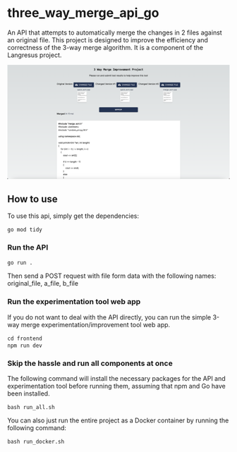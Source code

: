 # three_way_merge_api_go
 An API that attempts to automatically merge the changes in 2 files against an original file. This project is designed to improve the efficiency and correctness of the 3-way merge algorithm. It is a component of the Langresus project.

![Demo](https://github.com/rulecoconuts/three_way_merge_api_go/blob/160f27c87b9f8149e3676e1d994db6b0c6198603/merge_web.png "Demo")


## How to use

To use this api, simply get the dependencies:
```shell
go mod tidy
```

### Run the API

```shell
go run .
```

Then send a POST request with file form data with the following names:
original_file, a_file, b_file

### Run the experimentation tool web app

If you do not want to deal with the API directly, you can run the simple 3-way merge experimentation/improvement tool web app.

```shell
cd frontend
npm run dev
```

### Skip the hassle and run all components at once

The following command will install the necessary packages for the API and experimentation tool before running them, assuming that npm and Go have been installed.

```shell
bash run_all.sh
```

You can also just run the entire project as a Docker container by running the following command:

```shell
bash run_docker.sh
```
